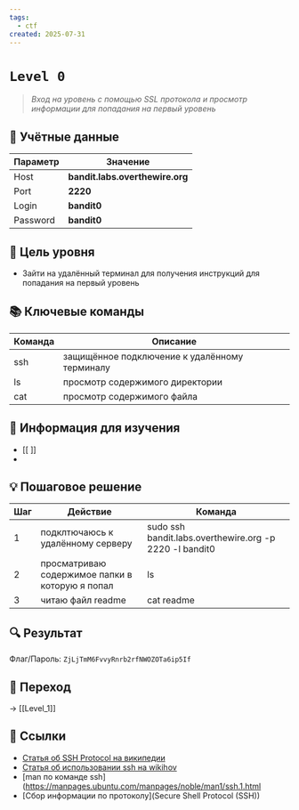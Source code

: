 ```yaml
---
tags:
  - ctf
created: 2025-07-31
---
```


# `Level 0` 
> *Вход на уровень с помощью SSL протокола и просмотр информации для попадания на первый уровень*

## 🔐 Учётные данные
| Параметр | Значение                        |
| -------- | ------------------------------- |
| Host     | **bandit.labs.overthewire.org** |
| Port     | **2220**                        |
| Login    | **bandit0**                     |
| Password | **bandit0**                     |

## 🎯 Цель уровня
- Зайти на удалённый терминал для получения инструкций для попадания на первый уровень

## 📚 Ключевые команды
| Команда | Описание                                      |
| ------- | --------------------------------------------- |
| ssh     | защищённое подключение к удалённому терминалу |
| ls      | просмотр содержимого директории               |
| cat     | просмотр содержимого файла                    |

## 📖 Информация для изучения
- [[ ]]
- 

## 💡 Пошаговое решение
| Шаг | Действие                                        | Команда                                                 |
| --- | ----------------------------------------------- | ------------------------------------------------------- |
| 1   | подклтючаюсь к удалённому серверу               | sudo ssh bandit.labs.overthewire.org -p 2220 -l bandit0 |
| 2   | просматриваю содержимое папки в которую я попал | ls                                                      |
| 3   | читаю файл readme                               | cat readme                                              |

## 🔍 Результат
Флаг/Пароль: `ZjLjTmM6FvvyRnrb2rfNWOZOTa6ip5If`

## 🚪 Переход
-> [[Level_1]]

## 🔗 Ссылки
- [Статья об SSH Protocol на википедии ](https://en.wikipedia.org/wiki/Secure_Shell)
- [Статья об использовании ssh на wikihov](https://www.wikihow.com/Use-SSH)
- [man по команде ssh](https://manpages.ubuntu.com/manpages/noble/man1/ssh.1.html
- [Сбор информации по протоколу](Secure Shell Protocol (SSH))